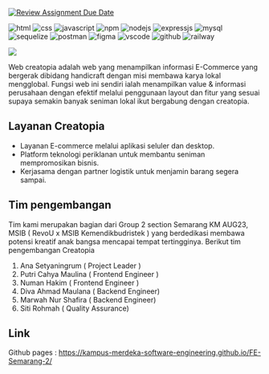 [![Review Assignment Due Date](https://classroom.github.com/assets/deadline-readme-button-24ddc0f5d75046c5622901739e7c5dd533143b0c8e959d652212380cedb1ea36.svg)](https://classroom.github.com/a/0wBSnje4)

<img alt="html" src="https://img.shields.io/badge/HTML5-E34F26?style=for-the-badge&logo=html5&logoColor=white"> <img alt="css" src="https://img.shields.io/badge/CSS3-1572B6?style=for-the-badge&logo=css3&logoColor=white"> <img alt="javascript" src="https://img.shields.io/badge/JavaScript-323330?style=for-the-badge&logo=javascript&logoColor=F7DF1E"> <img alt="npm" src="https://img.shields.io/badge/npm-CB3837?style=for-the-badge&logo=npm&logoColor=white"> <img alt="nodejs" src="https://img.shields.io/badge/Node.js-43853D?style=for-the-badge&logo=node.js&logoColor=white"> <img alt="expressjs" src="https://img.shields.io/badge/Express.js-404D59?style=for-the-badge"> <img alt="mysql" src="https://img.shields.io/badge/MySQL-005C84?style=for-the-badge&logo=mysql&logoColor=white"> <img alt="sequelize" src="https://img.shields.io/badge/Sequelize-52B0E7?style=for-the-badge&logo=Sequelize&logoColor=white"> <img alt="postman" src="https://img.shields.io/badge/Postman-FF6C37?style=for-the-badge&logo=Postman&logoColor=white"> <img alt="figma" src="https://img.shields.io/badge/Figma-F24E1E?style=for-the-badge&logo=figma&logoColor=white"> <img alt="vscode" src="https://img.shields.io/badge/Visual_Studio_Code-0078D4?style=for-the-badge&logo=visual%20studio%20code&logoColor=white"> <img alt="github" src="https://img.shields.io/badge/GitHub-100000?style=for-the-badge&logo=github&logoColor=white"> <img alt="railway" src="https://img.shields.io/badge/Railway-131415?style=for-the-badge&logo=railway&logoColor=white">

![](https://raw.githubusercontent.com/Kampus-Merdeka-Software-Engineering/front-end-capstone-project-section-semarang-group-2/main/img/logo-creatopia.png)

Web creatopia adalah web yang menampilkan informasi E-Commerce yang bergerak dibidang handicraft dengan misi membawa karya lokal mengglobal. Fungsi web ini sendiri ialah menampilkan value & informasi perusahaan dengan efektif melalui penggunaan layout dan fitur yang sesuai supaya semakin banyak seniman lokal ikut bergabung dengan creatopia.

## Layanan Creatopia
- Layanan E-commerce melalui aplikasi seluler dan desktop.
- Platform teknologi periklanan untuk membantu seniman mempromosikan bisnis.
- Kerjasama dengan partner logistik untuk menjamin barang segera sampai.

## Tim pengembangan
Tim kami merupakan bagian dari Group 2 section Semarang KM AUG23, MSIB ( RevoU x MSIB Kemendikbudristek ) yang berdedikasi membawa potensi kreatif anak bangsa mencapai tempat tertingginya.
Berikut tim pengembangan Creatopia
1. Ana Setyaningrum ( Project Leader )
2. Putri Cahya Maulina ( Frontend Engineer )
3. Numan Hakim ( Frontend Engineer )
4. Diva Ahmad Maulana ( Backend Engineer)
5. Marwah Nur Shafira ( Backend Engineer)
6. Siti Rohmah ( Quality Assurance)

## Link
Github pages : https://kampus-merdeka-software-engineering.github.io/FE-Semarang-2/
